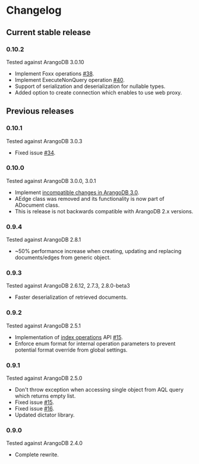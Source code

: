 # Changelog

## Current stable release

### 0.10.2

Tested against ArangoDB 3.0.10

- Implement Foxx operations [#38](https://github.com/yojimbo87/ArangoDB-NET/issues/38).
- Implement ExecuteNonQuery operation [#40](https://github.com/yojimbo87/ArangoDB-NET/issues/40).
- Support of serialization and deserialization for nullable types.
- Added option to create connection which enables to use web proxy.

## Previous releases

### 0.10.1

Tested against ArangoDB 3.0.3

- Fixed issue [#34](https://github.com/yojimbo87/ArangoDB-NET/issues/34).

### 0.10.0

Tested against ArangoDB 3.0.0, 3.0.1

- Implement [incompatible changes in ArangoDB 3.0](https://docs.arangodb.com/devel/Manual/ReleaseNotes/UpgradingChanges30.html).
- AEdge class was removed and its functionality is now part of ADocument class.
- This is release is not backwards compatible with ArangoDB 2.x versions.

### 0.9.4

Tested against ArangoDB 2.8.1

- ~50% performance increase when creating, updating and replacing documents/edges from generic object.

### 0.9.3

Tested against ArangoDB 2.6.12, 2.7.3, 2.8.0-beta3

- Faster deserialization of retrieved documents.

### 0.9.2

Tested against ArangoDB 2.5.1

- Implementation of [index operations](docs/IndexOperations.md) API [#15](https://github.com/yojimbo87/ArangoDB-NET/issues/20).
- Enforce enum format for internal operation parameters to prevent potential format override from global settings.

### 0.9.1

Tested against ArangoDB 2.5.0

- Don't throw exception when accessing single object from AQL query which returns empty list.
- Fixed issue [#15](https://github.com/yojimbo87/ArangoDB-NET/issues/15).
- Fixed issue [#16](https://github.com/yojimbo87/ArangoDB-NET/issues/16).
- Updated dictator library.

### 0.9.0

Tested against ArangoDB 2.4.0

- Complete rewrite.
